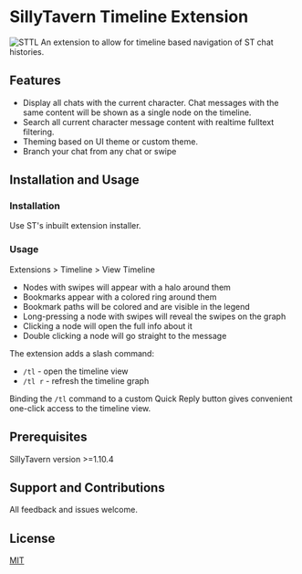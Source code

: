 # SillyTavern Timeline Extension
![STTL](https://github.com/city-unit/SillyTavern-Timelines/assets/140349364/7ef54816-b156-4002-af46-236635b6f0d6)
An extension to allow for timeline based navigation of ST chat histories.


## Features

- Display all chats with the current character. Chat messages with the same content will be shown as a single node on the timeline.
- Search all current character message content with realtime fulltext filtering.
- Theming based on UI theme or custom theme.
- Branch your chat from any chat or swipe

## Installation and Usage

### Installation

Use ST's inbuilt extension installer.

### Usage

Extensions > Timeline > View Timeline

- Nodes with swipes will appear with a halo around them
- Bookmarks appear with a colored ring around them
- Bookmark paths will be colored and are visible in the legend
- Long-pressing a node with swipes will reveal the swipes on the graph
- Clicking a node will open the full info about it
- Double clicking a node will go straight to the message

The extension adds a slash command:

- `/tl` - open the timeline view
- `/tl r` - refresh the timeline graph

Binding the `/tl` command to a custom Quick Reply button gives convenient one-click access to the timeline view.

## Prerequisites

SillyTavern version >=1.10.4

## Support and Contributions

All feedback and issues welcome.

## License

[MIT](https://github.com/city-unit/SillyTavern-Timelines/blob/master/LICENSE)
